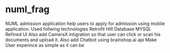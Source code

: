 # numl_frag
NUML admission application help users to apply for admission using mobile application.
Used follwing technologies
Retrofit
Hilt
Database
MYSQL
Refined UI
Also add CameraX intigration so that user can click or scan his documents and upload it.
Also add Chatbot using brainshop.ai api 
Make User experince as simple as it can be

